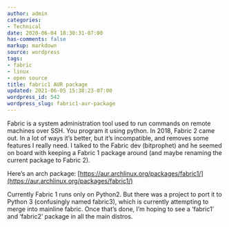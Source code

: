 ```yaml
---
author: admin
categories:
- Technical
date: 2020-06-04 18:30:31-07:00
has-comments: false
markup: markdown
source: wordpress
tags:
- fabric
- linux
- open source
title: fabric1 AUR package
updated: 2021-06-05 15:38:23-07:00
wordpress_id: 542
wordpress_slug: fabric1-aur-package
---
```

Fabric is a system administration tool used to run commands on remote machines over SSH. You program it using python. In 2018, Fabric 2 came out. In a lot of ways it’s better, but it’s incompatible, and removes some features I really need. I talked to the Fabric dev (bitprophet) and he seemed on board with keeping a Fabric 1 package around (and maybe renaming the current package to Fabric 2).

Here’s an arch package: [https://aur.archlinux.org/packages/fabric1/](https://aur.archlinux.org/packages/fabric1/)

Currently Fabric 1 runs only on Python2. But there was a project to port it to Python 3 (confusingly named fabric3), which is currently attempting to merge into mainline fabric. Once that’s done, I’m hoping to see a ‘fabric1’ and ‘fabric2’ package in all the main distros.

